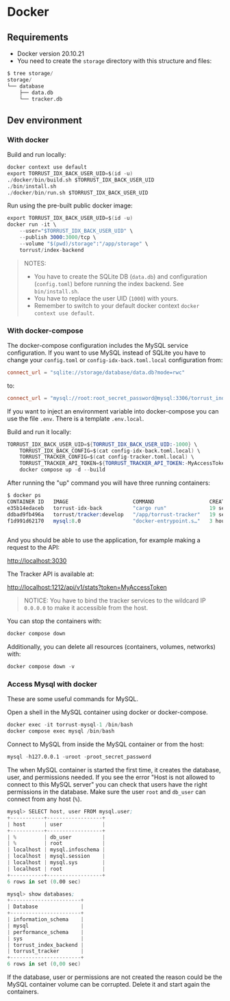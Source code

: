 # Docker

## Requirements

- Docker version 20.10.21
- You need to create the `storage` directory with this structure and files:

```s
$ tree storage/
storage/
└── database
    ├── data.db
    └── tracker.db
```

## Dev environment

### With docker

Build and run locally:

```s
docker context use default
export TORRUST_IDX_BACK_USER_UID=$(id -u)
./docker/bin/build.sh $TORRUST_IDX_BACK_USER_UID
./bin/install.sh
./docker/bin/run.sh $TORRUST_IDX_BACK_USER_UID
```

Run using the pre-built public docker image:

```s
export TORRUST_IDX_BACK_USER_UID=$(id -u)
docker run -it \
    --user="$TORRUST_IDX_BACK_USER_UID" \
    --publish 3000:3000/tcp \
    --volume "$(pwd)/storage":"/app/storage" \
    torrust/index-backend
```

> NOTES:
>
> - You have to create the SQLite DB (`data.db`) and configuration (`config.toml`) before running the index backend. See `bin/install.sh`.
> - You have to replace the user UID (`1000`) with yours.
> - Remember to switch to your default docker context `docker context use default`.

### With docker-compose

The docker-compose configuration includes the MySQL service configuration. If you want to use MySQL instead of SQLite you have to change your `config.toml` or `config-idx-back.toml.local` configuration from:

```toml
connect_url = "sqlite://storage/database/data.db?mode=rwc"
```

to:

```toml
connect_url = "mysql://root:root_secret_password@mysql:3306/torrust_index_backend"
```

If you want to inject an environment variable into docker-compose you can use the file `.env`. There is a template `.env.local`.

Build and run it locally:

```s
TORRUST_IDX_BACK_USER_UID=${TORRUST_IDX_BACK_USER_UID:-1000} \
    TORRUST_IDX_BACK_CONFIG=$(cat config-idx-back.toml.local) \
    TORRUST_TRACKER_CONFIG=$(cat config-tracker.toml.local) \
    TORRUST_TRACKER_API_TOKEN=${TORRUST_TRACKER_API_TOKEN:-MyAccessToken} \
    docker compose up -d --build
```

After running the "up" command you will have three running containers:

```s
$ docker ps
CONTAINER ID   IMAGE                     COMMAND                  CREATED          STATUS                    PORTS                                                                                            NAMES
e35b14edaceb   torrust-idx-back          "cargo run"              19 seconds ago   Up 17 seconds             0.0.0.0:3000->3000/tcp, :::3000->3000/tcp                                                        torrust-idx-back-1
ddbad9fb496a   torrust/tracker:develop   "/app/torrust-tracker"   19 seconds ago   Up 18 seconds             0.0.0.0:1212->1212/tcp, :::1212->1212/tcp, 0.0.0.0:6969->6969/udp, :::6969->6969/udp, 7070/tcp   torrust-tracker-1
f1d991d62170   mysql:8.0                 "docker-entrypoint.s…"   3 hours ago      Up 18 seconds (healthy)   0.0.0.0:3306->3306/tcp, :::3306->3306/tcp, 33060/tcp                                             torrust-mysql-1
                                                                             torrust-mysql-1
```

And you should be able to use the application, for example making a request to the API:

<http://localhost:3030>

The Tracker API is available at:

<http://localhost:1212/api/v1/stats?token=MyAccessToken>

> NOTICE: You have to bind the tracker services to the wildcard IP `0.0.0.0` to make it accessible from the host.

You can stop the containers with:

```s
docker compose down
```

Additionally, you can delete all resources (containers, volumes, networks) with:

```s
docker compose down -v
```

### Access Mysql with docker

These are some useful commands for MySQL.

Open a shell in the MySQL container using docker or docker-compose.

```s
docker exec -it torrust-mysql-1 /bin/bash 
docker compose exec mysql /bin/bash
```

Connect to MySQL from inside the MySQL container or from the host:

```s
mysql -h127.0.0.1 -uroot -proot_secret_password
```

The when MySQL container is started the first time, it creates the database, user, and permissions needed.
If you see the error "Host is not allowed to connect to this MySQL server" you can check that users have the right permissions in the database. Make sure the user `root` and `db_user` can connect from any host (`%`).

```s
mysql> SELECT host, user FROM mysql.user;
+-----------+------------------+
| host      | user             |
+-----------+------------------+
| %         | db_user          |
| %         | root             |
| localhost | mysql.infoschema |
| localhost | mysql.session    |
| localhost | mysql.sys        |
| localhost | root             |
+-----------+------------------+
6 rows in set (0.00 sec)
```

```s
mysql> show databases;
+-----------------------+
| Database              |
+-----------------------+
| information_schema    |
| mysql                 |
| performance_schema    |
| sys                   |
| torrust_index_backend |
| torrust_tracker       |
+-----------------------+
6 rows in set (0,00 sec)
```

If the database, user or permissions are not created the reason could be the MySQL container volume can be corrupted. Delete it and start again the containers.
